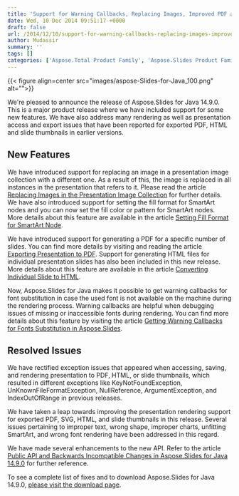 ```yaml
---
title: 'Support for Warning Callbacks, Replacing Images, Improved PDF and HTML Support in Aspose.Slides for Java 14.9.0'
date: Wed, 10 Dec 2014 09:51:17 +0000
draft: false
url: /2014/12/10/support-for-warning-callbacks-replacing-images-improved-pdf-and-html-support-available-in-aspose.slides-for-java-14.9.0/
author: Mudassir
summary: ''
tags: []
categories: ['Aspose.Total Product Family', 'Aspose.Slides Product Family']
---
```




{{< figure align=center src="images/aspose-Slides-for-Java_100.png" alt="">}}


We're pleased to announce the release of Aspose.Slides for Java 14.9.0. This is a major product release where we have included support for some new features. We have also address many rendering as well as presentation access and export issues that have been reported for exported PDF, HTML and slide thumbnails in earlier versions.

## New Features

We have introduced support for replacing an image in a presentation image collection with a different one. As a result of this, the image is replaced in all instances in the presentation that refers to it. Please read the article [Replacing Images in the Presentation Image Collection][1] for further details. We have also introduced support for setting the fill format for SmartArt nodes and you can now set the fill color or pattern for SmartArt nodes. More details about this feature are available in the article [Setting Fill Format for SmartArt Node][2].

We have introduced support for generating a PDF for a specific number of slides. You can find more details by visiting and reading the article [Exporting Presentation to PDF][3]. Support for generating HTML files for individual presentation slides has also been included in this new release. More details about this feature are available in the article [Converting Individual Slide to HTML][4].

Now, Aspose.Slides for Java makes it possible to get warning callbacks for font substitution in case the used font is not available on the machine during the rendering process. Warning callbacks are helpful when debugging issues of missing or inaccessible fonts during rendering. You can find more details about this feature by visiting the article [Getting Warning Callbacks for Fonts Substitution in Aspose.Slides][5].

## Resolved Issues

We have rectified exception issues that appeared when accessing, saving, and rendering presentation to PDF, HTML, or slide thumbnails, which resulted in different exceptions like KeyNotFoundException, UnKnownFileFormatException, NullReference, ArgumentException, and IndexOutOfRange in previous releases.

We have taken a leap towards improving the presentation rendering support for exported PDF, SVG, HTML, and slide thumbnails in this release. Several issues pertaining to improper text, wrong shape, improper charts, unfitting SmartArt, and wrong font rendering have been addressed in this regard.

We have made several enhancements to the new API. Refer to the article [Public API and Backwards Incompatible Changes in Aspose.Slides for Java 14.9.0][6] for further reference.

To see a complete list of fixes and to download Aspose.Slides for Java 14.9.0, [please visit the download page][7].




[1]: https://docs.aspose.com/display/slidesjava/Replacing+Images+inside+Presentation+Image+Collection
[2]: https://docs.aspose.com/display/slidesjava/Setting+Fill+Format+for+SmartArt+Node+using+Aspose.Slides
[3]: https://docs.aspose.com/display/slidesjava/Converting+Presentation+to+PDF#ConvertingPresentationtoPDF-specificslides
[4]: https://docs.aspose.com/display/slidesjava/Converting+a+Presentation#ConvertingaPresentation-ConvertingPresentationtoHTML
[5]: https://docs.aspose.com/display/slidesjava/Getting+Warning+Callbacks+for+Fonts+Substitution+in+Aspose.Slides
[6]: https://docs.aspose.com/display/slidesjava/Public+API+and+Backwards+Incompatible+Changes+in+Aspose.Slides+for+Java+14.9.0
[7]: https://downloads.aspose.com/




